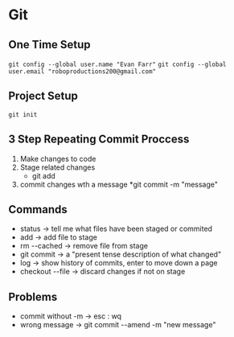 # Git

## One Time Setup

`git config --global user.name "Evan Farr"`
`git config --global user.email "roboproductions200@gmail.com"`

## Project Setup

`git init`

## 3 Step Repeating Commit Proccess
1. Make changes to code
2. Stage related changes
    * git add
3. commit changes wth a message
    *git commit -m "message"

## Commands

* status  -> tell me what files have been staged or commited
* add -> add file to stage
* rm --cached -> remove file from stage
* git commit -> a "present tense description of what changed"
* log -> show history of commits, enter to move down a page
* checkout --file -> discard changes if not on stage

## Problems
* commit without -m -> esc : wq
* wrong message -> git commit --amend -m "new message"